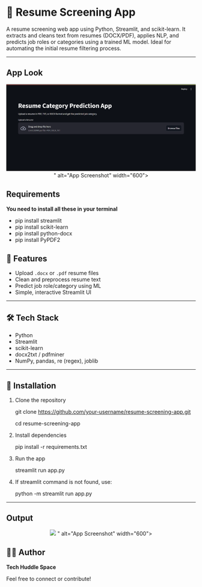 # 🧠 Resume Screening App

A resume screening web app using Python, Streamlit, and scikit-learn. It extracts and cleans text from resumes (DOCX/PDF), applies NLP, and predicts job roles or categories using a trained ML model. Ideal for automating the initial resume filtering process.

---
## App Look
<p align="center">
  <img src="Resume Look.png" />
" alt="App Screenshot" width="600">
</p>

## Requirements
 **You need to install all these in your terminal**

- pip install streamlit
- pip install scikit-learn
- pip install python-docx
- pip install PyPDF2

## 🚀 Features

- Upload `.docx` or `.pdf` resume files
- Clean and preprocess resume text
- Predict job role/category using ML
- Simple, interactive Streamlit UI

---

## 🛠️ Tech Stack

- Python
- Streamlit
- scikit-learn
- docx2txt / pdfminer
- NumPy, pandas, re (regex), joblib

---

## 🔧 Installation

1. Clone the repository
   
    git clone https://github.com/your-username/resume-screening-app.git

    cd resume-screening-app

2. Install dependencies

    pip install -r requirements.txt

3. Run the app
                                                                                                                          
    streamlit run app.py

4. If streamlit command is not found, use:
   
    python -m streamlit run app.py
---
## Output
<p align="center">
  <img src="Fraud Detection.png" />
" alt="App Screenshot" width="600">
</p>

## 👨‍💻 Author

**Tech Huddle Space**

Feel free to connect or contribute!
